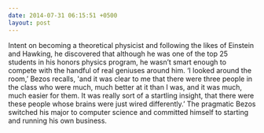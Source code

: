 ```yaml
---
date: 2014-07-31 06:15:51 +0500
layout: post
---
```

Intent on becoming a theoretical physicist and following the likes of Einstein and Hawking, he discovered that although he was one of the top 25 students in his honors physics program, he wasn’t smart enough to compete with the handful of real geniuses around him. ‘I looked around the room,’ Bezos recalls, 'and it was clear to me that there were three people in the class who were much, much better at it than I was, and it was much, much easier for them. It was really sort of a startling insight, that there were these people whose brains were just wired differently.’ The pragmatic Bezos switched his major to computer science and committed himself to starting and running his own business.